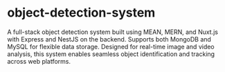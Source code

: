 # object-detection-system
A full-stack object detection system built using MEAN, MERN, and Nuxt.js with Express and NestJS on the backend. Supports both MongoDB and MySQL for flexible data storage. Designed for real-time image and video analysis, this system enables seamless object identification and tracking across web platforms.
